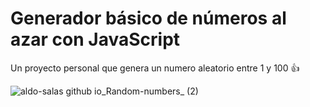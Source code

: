 # Generador básico de números al azar con JavaScript

Un proyecto personal que genera un numero aleatorio entre 1 y 100 👍

![aldo-salas github io_Random-numbers_ (2)](https://user-images.githubusercontent.com/52344459/118583477-c1b90580-b75a-11eb-84dd-27532b372c0d.png)
